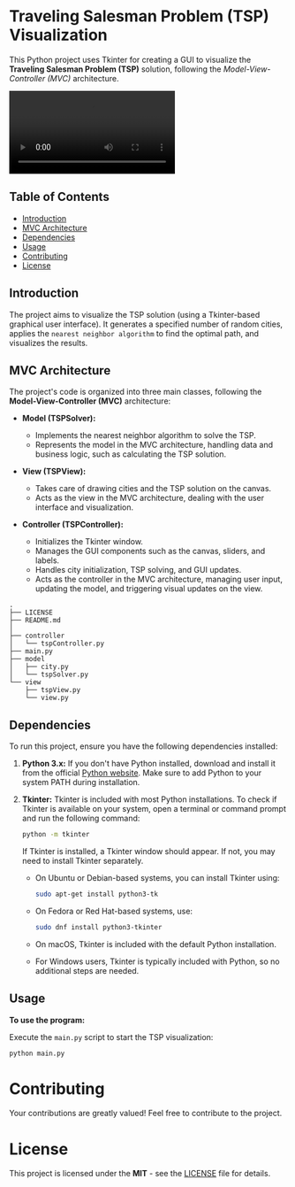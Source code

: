 # Traveling Salesman Problem (TSP) Visualization
This Python project uses Tkinter for creating a GUI to visualize the **Traveling Salesman Problem (TSP)** solution, following the *Model-View-Controller (MVC)* architecture.

![Demo](assets/Demo.mov)

## Table of Contents
- [Introduction](#introduction)
- [MVC Architecture](#mvc-architecture)
- [Dependencies](#dependencies)
- [Usage](#usage)
- [Contributing](#contributing)
- [License](#license)

## Introduction
The project aims to visualize the TSP solution (using a Tkinter-based graphical user interface). It generates a specified number of random cities, applies the `nearest neighbor algorithm` to find the optimal path, and visualizes the results.

## MVC Architecture
The project's code is organized into three main classes, following the **Model-View-Controller (MVC)** architecture:

- **Model (TSPSolver):** 
   - Implements the nearest neighbor algorithm to solve the TSP.
   - Represents the model in the MVC architecture, handling data and business logic, such as calculating the TSP solution.

- **View (TSPView):** 
   - Takes care of drawing cities and the TSP solution on the canvas.
   - Acts as the view in the MVC architecture, dealing with the user interface and visualization.

- **Controller (TSPController):** 
   - Initializes the Tkinter window.
   - Manages the GUI components such as the canvas, sliders, and labels.
   - Handles city initialization, TSP solving, and GUI updates.
   - Acts as the controller in the MVC architecture, managing user input, updating the model, and triggering visual updates on the view.

```
.
├── LICENSE
├── README.md
│
├── controller
│   └── tspController.py
├── main.py
├── model
│   ├── city.py
│   └── tspSolver.py
└── view
    ├── tspView.py
    └── view.py
```

## Dependencies
To run this project, ensure you have the following dependencies installed:

1. **Python 3.x:** If you don't have Python installed, download and install it from the official [Python website](https://www.python.org/downloads/). Make sure to add Python to your system PATH during installation.

2. **Tkinter:** Tkinter is included with most Python installations. To check if Tkinter is available on your system, open a terminal or command prompt and run the following command:
   ```bash
   python -m tkinter
   ```
   If Tkinter is installed, a Tkinter window should appear. If not, you may need to install Tkinter separately.

   - On Ubuntu or Debian-based systems, you can install Tkinter using:
     ```bash
     sudo apt-get install python3-tk
     ```

   - On Fedora or Red Hat-based systems, use:
     ```bash
     sudo dnf install python3-tkinter
     ```

   - On macOS, Tkinter is included with the default Python installation.

   - For Windows users, Tkinter is typically included with Python, so no additional steps are needed.

## Usage
**To use the program:**

Execute the `main.py` script to start the TSP visualization:
```bash
python main.py
```

# Contributing

Your contributions are greatly valued! Feel free to contribute to the project.

# License
This project is licensed under the **MIT** - see the [LICENSE](LICENSE) file for details.
